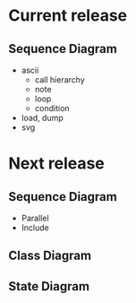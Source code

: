 
# Current release

## Sequence Diagram

- ascii
  - call hierarchy
  - note
  - loop
  - condition
- load, dump
- svg

# Next release

## Sequence Diagram
- Parallel
- Include

## Class Diagram
## State Diagram
